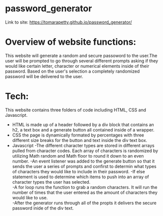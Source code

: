# password_generator

Link to site: https://tomarapetty.github.io/password_generator/

# Overview of website functions:
This website will generate a random and secure passoword to the user.The user will be prompted to go through several different prompts asking if they would like certain letter, character or numerical elements inside of their password. Based on the user's selection a completely randomized password will be delivered to the user. 

# Tech:
This website contains three folders of code including HTML, CSS and Javascript. 
* HTML is made up of a header followed by a div block that contains an h2, a text box and a generate button all contained inside of a wrapper. 
* CSS the page is dynamically formated by percentages with three different size breaks for the button and text inside the div text box.  
* Javascript 
-The different character types are stored in different arrays pulled from character codes. Each array of characters is randomized by utilizing Math random and Math floor to round it down to an even number. 
-An event listener was added to the generate button so that it sends the user a series of prompts and confirst to determin what types of characters they would like to include in their password. 
-If else statement is used to determine which items to push into an array of character types the user has selected.  
-A for loop runs the function to grab a random characters. It will run the number of times that the user entered as the amount of characters they would like to use.    
-After the generator runs through all of the propts it delivers the secure password inide of the div text.
